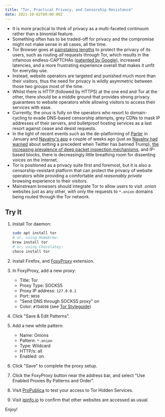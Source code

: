 ```yaml
---
title: "Tor, Practical Privacy, and Censorship Resistance"
date: 2021-10-02T00:00:00Z
---
```


- It is more practical to think of privacy as a multi-faceted continuum rather than a binomial feature.
- Something often has to be traded-off for privacy and the compromise might not make sense in all cases, all the time.
- Tor Browser goes at [painstaking lengths](https://2019.www.torproject.org/projects/torbrowser/design/) to protect the privacy of its users, such as routing _all_ requests through Tor, which results in the infamous endless-CAPTCHAs ([patented by Google](https://www.google.com/patents/US9407661)), increased latencies, and a more frustrating experience overall that makes it unfit for everyday use.
- Instead, website operators are targeted and punished much more than their visitors, thus the need for privacy is wildly asymmetric between those two groups most of the time.
- Whilst there is HTTP (followed by HTTPS) at the one end and Tor at the other, there should be a middle ground that provides strong privacy guarantees to website operators while allowing visitors to access their services with ease.
- Currently, the onus is fully on the operators who resort to domain-cycling to evade DNS-based censorship attempts, grey CDNs to mask IP addresses of their servers, and bulletproof hosting services as a last resort against cease and desist requests.
- In the light of recent events such as the de-platforming of [Parler](https://www.eff.org/deeplinks/2021/01/beyond-platforms-private-censorship-parler-and-stack) in January and [Navalny's app](https://edition.cnn.com/2021/09/17/tech/navalny-app-google-facebook/index.html) a couple of weeks ago (just as [Navalny had warned](https://twitter.com/navalny/status/1347970421161922560) about setting a precedent when Twitter has banned Trump), [the increasing prevalence of deep packet inspection mechanisms](https://en.wikipedia.org/wiki/Deep_packet_inspection#By_governments), and IP-based blocks, there is decreasingly little breathing room for dissenting voices on the Internet.
- Tor is positioned as a privacy suite first and foremost, but it is also a censorship-resistant platform that can protect the privacy of website operators while providing a comfortable and _reasonably private_ browsing experience to their visitors.
- Mainstream browsers should integrate Tor to allow users to visit .onion websites just as any other, with only the requests to `*.onion` domains being routed through the Tor network.

## Try It
1. Install Tor daemon:

   ```bash
   sudo apt install tor
   # or, using Homebrew:
   brew install tor
   # or, using Chocolatey:
   choco install tor
   ```
1. Install Firefox, and [FoxyProxy](https://addons.mozilla.org/en-US/firefox/addon/foxyproxy-standard/) extension.
1. In FoxyProxy, add a new proxy:
    - Title: Tor
    - Proxy Type: SOCKS5
    - Proxy IP address: `127.0.0.1`
    - Port: `9050`
    - "Send DNS through SOCKS5 proxy" on
    - Color: `#7D4698` (see [Tor Styleguide](https://styleguide.torproject.org/visuals/))
1. Click "Save & Edit Patterns".
1. Add a new white pattern:
    - Name: Onions
    - Pattern: `*.onion`
    - Type: Wildcard
    - HTTP/s: all
    - Enabled: on
1. Click "Save" to complete the proxy setup.
1. Click the FoxyProxy button near the address bar, and select "Use Enabled Proxies By Patterns and Order".
1. Visit [ProPublica](http://p53lf57qovyuvwsc6xnrppyply3vtqm7l6pcobkmyqsiofyeznfu5uqd.onion/) to test your access to Tor Hidden Services.
1. Visit [ipinfo.io](https://ipinfo.io/) to confirm that other websites are accessed as usual.

Enjoy!
